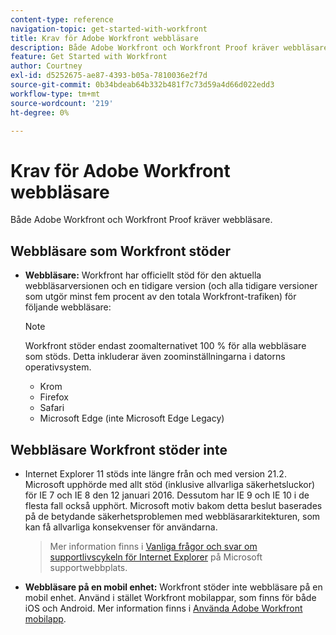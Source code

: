 ```yaml
---
content-type: reference
navigation-topic: get-started-with-workfront
title: Krav för Adobe Workfront webbläsare
description: Både Adobe Workfront och Workfront Proof kräver webbläsare.
feature: Get Started with Workfront
author: Courtney
exl-id: d5252675-ae87-4393-b05a-7810036e2f7d
source-git-commit: 0b34bdeab64b332b481f7c73d59a4d66d022edd3
workflow-type: tm+mt
source-wordcount: '219'
ht-degree: 0%

---
```


# Krav för Adobe Workfront webbläsare

Både Adobe Workfront och Workfront Proof kräver webbläsare.

## Webbläsare som Workfront stöder

* **Webbläsare:** Workfront har officiellt stöd för den aktuella webbläsarversionen och en tidigare version (och alla tidigare versioner som utgör minst fem procent av den totala Workfront-trafiken) för följande webbläsare:

   >[!NOTE]
   >
   >Workfront stöder endast zoomalternativet 100 % för alla webbläsare som stöds. Detta inkluderar även zoominställningarna i datorns operativsystem.

   * Krom
   * Firefox
   * Safari
   * Microsoft Edge (inte Microsoft Edge Legacy)


## Webbläsare Workfront stöder inte

* Internet Explorer 11 stöds inte längre från och med version 21.2. Microsoft upphörde med allt stöd (inklusive allvarliga säkerhetsluckor) för IE 7 och IE 8 den 12 januari 2016. Dessutom har IE 9 och IE 10 i de flesta fall också upphört. Microsoft motiv bakom detta beslut baserades på de betydande säkerhetsproblemen med webbläsararkitekturen, som kan få allvarliga konsekvenser för användarna.
   >Mer information finns i [Vanliga frågor och svar om supportlivscykeln för Internet Explorer](https://support.microsoft.com/en-us/help/17454/lifecycle-faq-internet-explorer) på Microsoft supportwebbplats.

* **Webbläsare på en mobil enhet:** Workfront stöder inte webbläsare på en mobil enhet. Använd i stället Workfront mobilappar, som finns för både iOS och Android. Mer information finns i [Använda Adobe Workfront mobilapp](../workfront-basics/mobile-apps/using-the-workfront-mobile-app/use-the-mobile-app.md).



